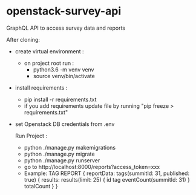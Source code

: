# openstack-survey-api
GraphQL API to access survey data and reports

After cloning:

- create virtual environment :
  * on project root run : 
      - python3.6 -m venv venv
      - source venv/bin/activate
      
- install requirements : 
  * pip install -r requirements.txt
  * if you add requirements update file by running "pip freeze > requirements.txt"
  
- set Openstack DB credentials from .env
  
  
  Run Project : 
  - python ./manage.py makemigrations
  - python ./manage.py migrate
  - python ./manage.py runserver
  - go to http://localhost:8000/reports?access_token=xxx
  - Example: 
    TAG REPORT 
    {
  reportData: tags(summitId: 31, published: true) {
    results: results(limit: 25) {
      id
      tag
      eventCount(summitId: 31)
    }
    totalCount
  }
}

